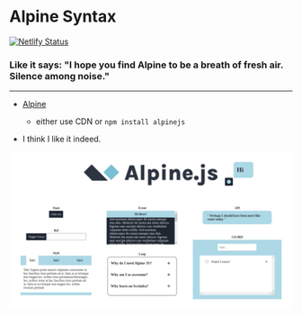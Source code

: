 # Alpine Syntax

[![Netlify Status](https://api.netlify.com/api/v1/badges/8f8e55d7-f99f-4a36-b9ca-737ce5876cf2/deploy-status)](https://app.netlify.com/sites/sc-alpine-app/deploys)

### Like it says: "I hope you find Alpine to be a breath of fresh air. Silence among noise."
---

- [Alpine](https://alpinejs.dev/)
  - either use CDN or `npm install alpinejs`

- I think I like it indeed. 

![app snapshot](https://github.com/ej038b8vhu/sc-alpine-app/blob/master/alpine.png)
